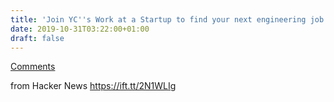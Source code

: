 ```yaml
---
title: 'Join YC''s Work at a Startup to find your next engineering job'
date: 2019-10-31T03:22:00+01:00
draft: false
---
```


[Comments](https://news.ycombinator.com/item?id=21405060)  
  
from Hacker News https://ift.tt/2N1WLIg